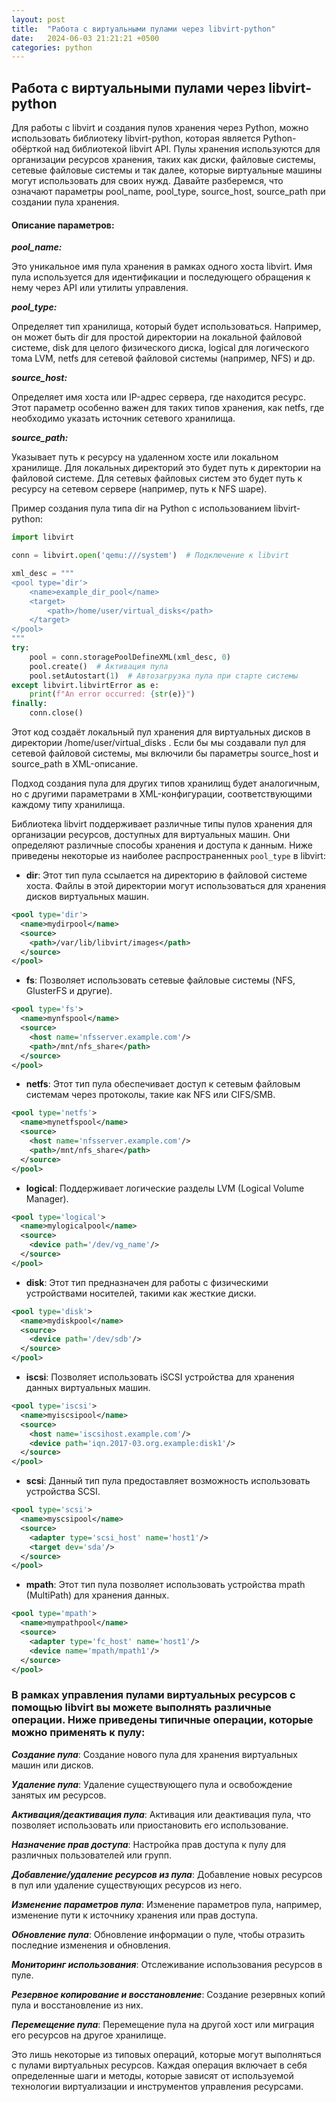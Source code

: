 ```yaml
---
layout: post
title:  "Работа с виртуальными пулами через libvirt-python"
date:   2024-06-03 21:21:21 +0500
categories: python
---
```


## Работа с виртуальными пулами через libvirt-python

Для работы с libvirt и создания пулов хранения через Python, можно использовать библиотеку libvirt-python, которая является Python-обёрткой над библиотекой libvirt API. Пулы хранения используются для организации ресурсов хранения, таких как диски, файловые системы, сетевые файловые системы и так далее, которые виртуальные машины могут использовать для своих нужд. Давайте разберемся, что означают параметры pool_name, pool_type, source_host, source_path при создании пула хранения.

#### Описание параметров:

***pool_name:***

Это уникальное имя пула хранения в рамках одного хоста libvirt. Имя пула используется для идентификации и последующего обращения к нему через API или утилиты управления.

***pool_type:***

Определяет тип хранилища, который будет использоваться. Например, он может быть dir для простой директории на локальной файловой системе, disk для целого физического диска, logical для логического тома LVM, netfs для сетевой файловой системы (например, NFS) и др.

***source_host:***

Определяет имя хоста или IP-адрес сервера, где находится ресурс. Этот параметр особенно важен для таких типов хранения, как netfs, где необходимо указать источник сетевого хранилища.

***source_path:***

Указывает путь к ресурсу на удаленном хосте или локальном хранилище. Для локальных директорий это будет путь к директории на файловой системе. Для сетевых файловых систем это будет путь к ресурсу на сетевом сервере (например, путь к NFS шаре).

Пример создания пула типа dir на Python с использованием libvirt-python:

```python
import libvirt

conn = libvirt.open('qemu:///system')  # Подключение к libvirt

xml_desc = """
<pool type='dir'>
    <name>example_dir_pool</name>
    <target>
        <path>/home/user/virtual_disks</path>
    </target>
</pool>
"""
try:
    pool = conn.storagePoolDefineXML(xml_desc, 0)
    pool.create()  # Активация пула
    pool.setAutostart(1)  # Автозагрузка пула при старте системы
except libvirt.libvirtError as e:
    print(f"An error occurred: {str(e)}")
finally:
    conn.close()
```

Этот код создаёт локальный пул хранения для виртуальных дисков в директории /home/user/virtual_disks . Если бы мы создавали пул для сетевой файловой системы, мы включили бы параметры source_host и source_path в XML-описание.

Подход создания пула для других типов хранилищ будет аналогичным, но с другими параметрами в XML-конфигурации, соответствующими каждому типу хранилища.

Библиотека libvirt поддерживает различные типы пулов хранения для организации ресурсов, доступных для виртуальных машин. Они определяют различные способы хранения и доступа к данным. Ниже приведены некоторые из наиболее распространенных `pool_type` в libvirt:

  - **dir**: Этот тип пула ссылается на директорию в файловой системе хоста. Файлы в этой директории могут использоваться для хранения дисков виртуальных машин.

```xml
<pool type='dir'>
  <name>mydirpool</name>
  <source>
    <path>/var/lib/libvirt/images</path>
  </source>
</pool>
```

  - **fs**: Позволяет использовать сетевые файловые системы (NFS, GlusterFS и другие).

```xml
<pool type='fs'>
  <name>mynfspool</name>
  <source>
    <host name='nfsserver.example.com'/>
    <path>/mnt/nfs_share</path>
  </source>
</pool>
```

  - **netfs**: Этот тип пула обеспечивает доступ к сетевым файловым системам через протоколы, такие как NFS или CIFS/SMB.

```xml
<pool type='netfs'>
  <name>mynetfspool</name>
  <source>
    <host name='nfsserver.example.com'/>
    <path>/mnt/nfs_share</path>
  </source>
</pool>
```

  - **logical**: Поддерживает логические разделы LVM (Logical Volume Manager).

```xml
<pool type='logical'>
  <name>mylogicalpool</name>
  <source>
    <device path='/dev/vg_name'/>
  </source>
</pool>
```

 - **disk**: Этот тип предназначен для работы с физическими устройствами носителей, такими как жесткие диски.

```xml
<pool type='disk'>
  <name>mydiskpool</name>
  <source>
    <device path='/dev/sdb'/>
  </source>
</pool>
```

  - **iscsi**: Позволяет использовать iSCSI устройства для хранения данных виртуальных машин.

```xml
<pool type='iscsi'>
  <name>myiscsipool</name>
  <source>
    <host name='iscsihost.example.com'/>
    <device path='iqn.2017-03.org.example:disk1'/>
  </source>
</pool>
```

  - **scsi**: Данный тип пула предоставляет возможность использовать устройства SCSI.

```xml
<pool type='scsi'>
  <name>myscsipool</name>
  <source>
    <adapter type='scsi_host' name='host1'/>
    <target dev='sda'/>
  </source>
</pool>
```

  - **mpath**: Этот тип пула позволяет использовать устройства mpath (MultiPath) для хранения данных.

```xml
<pool type='mpath'>
  <name>mympathpool</name>
  <source>
    <adapter type='fc_host' name='host1'/>
    <device name='mpath/mpath1'/>
  </source>
</pool>
```


### В рамках управления пулами виртуальных ресурсов с помощью libvirt вы можете выполнять различные операции. Ниже приведены типичные операции, которые можно применять к пулу:

***Создание пула***: Создание нового пула для хранения виртуальных машин или дисков.

***Удаление пула***: Удаление существующего пула и освобождение занятых им ресурсов.

***Активация/деактивация пула***: Активация или деактивация пула, что позволяет использовать или приостановить его использование.

***Назначение прав доступа***: Настройка прав доступа к пулу для различных пользователей или групп.

***Добавление/удаление ресурсов из пула***: Добавление новых ресурсов в пул или удаление существующих ресурсов из него.

***Изменение параметров пула***: Изменение параметров пула, например, изменение пути к источнику хранения или прав доступа.

***Обновление пула***: Обновление информации о пуле, чтобы отразить последние изменения и обновления.

***Мониторинг использования***: Отслеживание использования ресурсов в пуле.

***Резервное копирование и восстановление***: Создание резервных копий пула и восстановление из них.

***Перемещение пула***: Перемещение пула на другой хост или миграция его ресурсов на другое хранилище.

Это лишь некоторые из типовых операций, которые могут выполняться с пулами виртуальных ресурсов. Каждая операция включает в себя определенные шаги и методы, которые зависят от используемой технологии виртуализации и инструментов управления ресурсами.